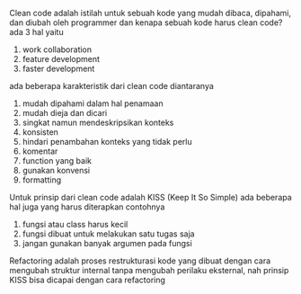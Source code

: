 Clean code adalah istilah untuk sebuah kode yang mudah dibaca, dipahami, dan diubah oleh programmer
dan kenapa sebuah kode harus clean code? ada 3 hal yaitu

1. work collaboration
2. feature development
3. faster development

ada beberapa karakteristik dari clean code diantaranya

1. mudah dipahami dalam hal penamaan
2. mudah dieja dan dicari
3. singkat namun mendeskripsikan konteks
4. konsisten
5. hindari penambahan konteks yang tidak perlu
6. komentar
7. function yang baik
8. gunakan konvensi
9. formatting

Untuk prinsip dari clean code adalah KISS (Keep It So Simple)
ada beberapa hal juga yang harus diterapkan contohnya

1. fungsi atau class harus kecil
2. fungsi dibuat untuk melakukan satu tugas saja
3. jangan gunakan banyak argumen pada fungsi

Refactoring adalah proses restrukturasi kode yang dibuat dengan cara mengubah struktur internal tanpa mengubah perilaku eksternal, nah prinsip KISS bisa dicapai dengan cara refactoring
